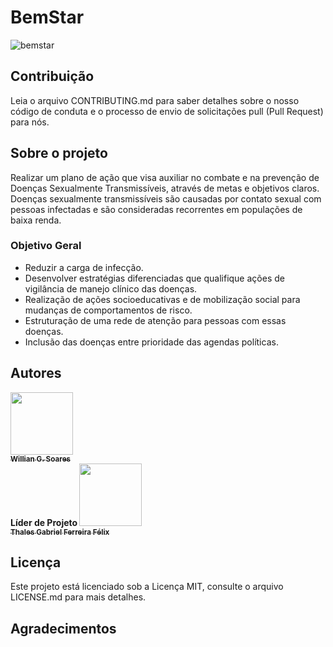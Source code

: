 # BemStar

![bemstar](https://user-images.githubusercontent.com/89430965/137225552-6685f72f-af3a-4597-be75-5c227ad47d2f.png)


## Contribuição
Leia o arquivo CONTRIBUTING.md para saber detalhes sobre o nosso código de conduta e o processo de envio de solicitações pull (Pull Request) para nós.

## Sobre o projeto
Realizar um plano de ação que visa auxiliar no combate e na prevenção de Doenças Sexualmente Transmissíveis, através de metas e objetivos claros.
Doenças sexualmente transmissíveis são causadas por contato sexual com pessoas infectadas e são consideradas recorrentes em populações de baixa renda.

### Objetivo Geral 
- Reduzir a carga de infecção.
- Desenvolver estratégias diferenciadas que qualifique ações de vigilância de manejo clínico das doenças.
- Realização de ações socioeducativas e de mobilização social para mudanças de comportamentos de risco.
- Estruturação de uma rede de atenção para pessoas com essas doenças. 
- Inclusão das doenças entre prioridade das agendas políticas.

## Autores
<!-- ALL-CONTRIBUTORS-LIST:START - Do not remove or modify this section -->
<!-- prettier-ignore-start -->
<!-- markdownlint-disable -->
<table>
  <tr>
   <a href="https://github.com/WillianGomesSoares"><img src="https://avatars.githubusercontent.com/u/89430965?v=4" width="100px;" alt=""/><br /><sub><b>Willian G. Soares </b></sub></a><br /> <b>Líder de Projeto </b>
    
  <tr>
   <a href="https://github.com/thalesgfelix"><img src="https://avatars.githubusercontent.com/u/90735076?s=400&u=61057541b0015aa3c793d7c069540724c23b73d0&v=4
" width="100px;" alt=""/><br /><sub><b>Thales Gabriel Ferreira Félix </b></sub></a><br />
      

      
<!-- markdownlint-restore -->
<!-- prettier-ignore-end -->
<!-- ALL-CONTRIBUTORS-LIST:END -->

## Licença
    
Este projeto está licenciado sob a Licença MIT, consulte o arquivo LICENSE.md para mais detalhes.

## Agradecimentos
    

